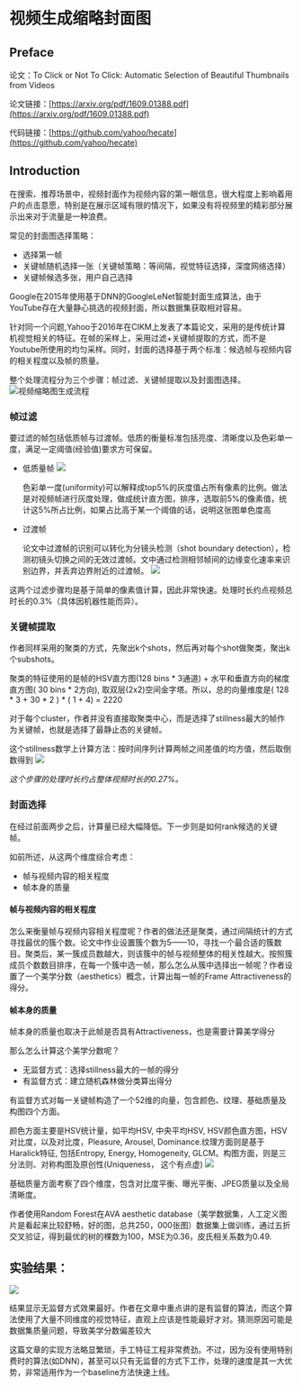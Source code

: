 # 视频生成缩略封面图

## Preface

论文：To Click or Not To Click: Automatic Selection of Beautiful Thumbnails from Videos

论文链接：[https://arxiv.org/pdf/1609.01388.pdf](https://arxiv.org/pdf/1609.01388.pdf)

代码链接：[https://github.com/yahoo/hecate](https://github.com/yahoo/hecate)

## Introduction

   在搜索、推荐场景中，视频封面作为视频内容的第一眼信息，很大程度上影响着用户的点击意愿，特别是在展示区域有限的情况下，如果没有将视频里的精彩部分展示出来对于流量是一种浪费。

   常见的封面图选择策略：
   * 选择第一帧
   * 关键帧随机选择一张（关键帧策略：等间隔，视觉特征选择，深度网络选择）
   * 关键帧候选多张，用户自己选择

   Google在2015年使用基于DNN的GoogleLeNet智能封面生成算法，由于YouTube存在大量静心挑选的视频封面，所以数据集获取相对容易。

   针对同一个问题,Yahoo于2016年在CIKM上发表了本篇论文，采用的是传统计算机视觉相关的特征。在帧的采样上，采用过滤+关键帧提取的方式，而不是Youtube所使用的均匀采样。同时，封面的选择基于两个标准：候选帧与视频内容的相关程度以及帧的质量。

   整个处理流程分为三个步骤：帧过滤、关键帧提取以及封面图选择。
   ![视频缩略图生成流程](../images/VedioThumbnails-diagram-1.png)

###  帧过滤  
   要过滤的帧包括低质帧与过渡帧。低质的衡量标准包括亮度、清晰度以及色彩单一度，满足一定阈值(经验值)要求方可保留。
   - 低质量帧
     ![](../images/VedioThumbnails-2.png)
 
     色彩单一度(uniformity)可以解释成top5%的灰度值占所有像素的比例。做法是对视频帧进行灰度处理，做成统计直方图，排序，选取前5%的像素值，统计这5%所占比例，如果占比高于某一个阈值的话，说明这张图单色度高
   - 过渡帧
  
     论文中过渡帧的识别可以转化为分镜头检测（shot boundary detection），检测初镜头切换之间的无效过渡帧。文中通过检测相邻帧间的边缘变化速率来识别边界，并丢弃边界附近的过渡帧。
     ![](../images/VedioThumbnails-3.png)

   这两个过滤步骤均是基于简单的像素值计算，因此非常快速。处理时长约点视频总时长的0.3%（具体因机器性能而异）。


### 关键帧提取
   
   作者同样采用的聚类的方式，先聚出k个shots，然后再对每个shot做聚类，聚出k个subshots。

   聚类的特征使用的是帧的HSV直方图(128 bins * 3通道) + 水平和垂直方向的梯度直方图( 30 bins * 2方向), 取双层(2x2)空间金字塔。所以，总的向量维度是( 128 * 3 + 30 * 2 ) * ( 1 + 4) = 2220

   对于每个cluster，作者并没有直接取聚类中心，而是选择了stillness最大的帧作为关键帧，也就是选择了最静止态的关键帧。

   这个stillness数学上计算方法：按时间序列计算两帧之间差值的均方值，然后取倒数得到
   ![](../images/VedioThumbnails-4.png)

   *这个步骤的处理时长约占整体视频时长的0.27%。*

### 封面选择
   在经过前面两步之后，计算量已经大幅降低。下一步则是如何rank候选的关键帧。

   如前所述，从这两个维度综合考虑：
   - 帧与视频内容的相关程度
   - 帧本身的质量

   #### 帧与视频内容的相关程度
   怎么来衡量帧与视频内容相关程度呢？作者的做法还是聚类，通过间隔统计的方式寻找最优的簇个数。论文中作业设置簇个数为5——10，寻找一个最合适的簇数目。聚类后，某一簇成员数越大，则该簇中的帧与视频整体的相关性越大。按照簇成员个数数目排序，在每一个簇中选一帧，那么怎么从簇中选择出一帧呢？作者设置了一个美学分数（aesthetics）概念，计算出每一帧的Frame Attractiveness的得分。
   #### 帧本身的质量
   帧本身的质量也取决于此帧是否具有Attractiveness，也是需要计算美学得分

   那么怎么计算这个美学分数呢？

   + 无监督方式：选择stillness最大的一帧的得分
   + 有监督方式：建立随机森林做分类算出得分

   有监督方式对每一关键帧构造了一个52维的向量，包含颜色、纹理、基础质量及构图四个方面。

   颜色方面主要是HSV统计量，如平均HSV, 中央平均HSV, HSV颜色直方图，HSV对比度，以及对比度，Pleasure, Arousel, Dominance.纹理方面则是基于Haralick特征, 包括Entropy, Energy,   Homogeneity, GLCM。构图方面，则是三分法则、对称构图及原创性(Uniqueness， 这个有点虚)
   ![](../images/VedioThumbnails-5.png)

   基础质量方面考察了四个维度，包含对比度平衡、曝光平衡、JPEG质量以及全局清晰度。

   作者使用Random Forest在AVA aesthetic database（美学数据集，人工定义图片是看起来比较舒畅，好的图，总共250，000张图）数据集上做训练，通过五折交叉验证，得到最优的树的棵数为100，MSE为0.36，皮氏相关系数为0.49.


## 实验结果：
![](../images/VedioThumbnails-6.png)

结果显示无监督方式效果最好。作者在文章中重点讲的是有监督的算法，而这个算法使用了大量不同维度的视觉特征，直观上应该是性能最好才对。猜测原因可能是数据集质量问题，导致美学分数偏差较大

这篇文章的实现方法略显繁琐，手工特征工程非常费劲。不过，因为没有使用特别费时的算法(如DNN)，甚至可以只有无监督的方式下工作，处理的速度是其一大优势，非常适用作为一个baseline方法快速上线。
